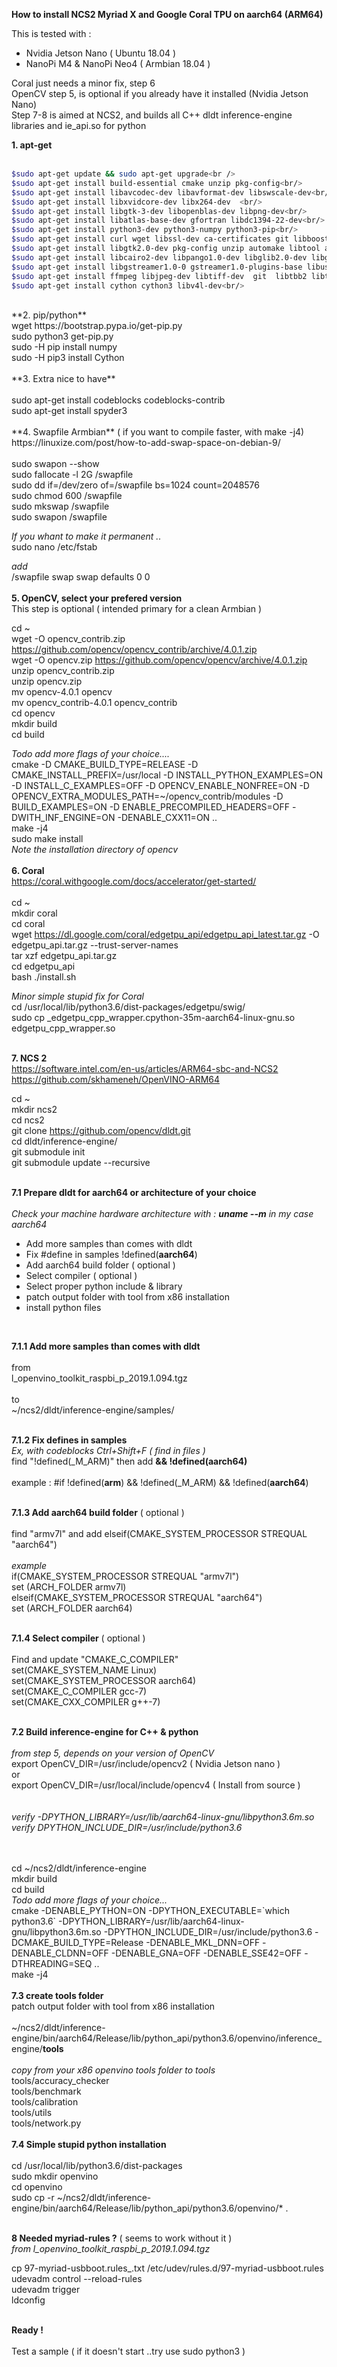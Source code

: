 **How to install NCS2 Myriad X and Google Coral TPU on aarch64 (ARM64)**

This is tested with :

 - Nvidia Jetson Nano ( Ubuntu 18.04 )
 - NanoPi M4 & NanoPi Neo4 ( Armbian 18.04 )
 
 Coral just needs a minor fix, step 6<br />
 OpenCV step 5, is optional if you already have it installed (Nvidia Jetson Nano)<br />
 Step 7-8 is aimed at NCS2, and builds all C++ dldt inference-engine libraries and ie_api.so for python<br />

 **1. apt-get**<br/>
 <br/>
 ```bash
$sudo apt-get update && sudo apt-get upgrade<br />
$sudo apt-get install build-essential cmake unzip pkg-config<br/>
$sudo apt-get install libavcodec-dev libavformat-dev libswscale-dev<br/>
$sudo apt-get install libxvidcore-dev libx264-dev  <br/>
$sudo apt-get install libgtk-3-dev libopenblas-dev libpng-dev<br/>
$sudo apt-get install libatlas-base-dev gfortran libdc1394-22-dev<br/>
$sudo apt-get install python3-dev python3-numpy python3-pip<br/>
$sudo apt-get install curl wget libssl-dev ca-certificates git libboost-regex-dev<br/>
$sudo apt-get install libgtk2.0-dev pkg-config unzip automake libtool autoconf<br/>
$sudo apt-get install libcairo2-dev libpango1.0-dev libglib2.0-dev libgtk2.0-dev<br/>
$sudo apt-get install libgstreamer1.0-0 gstreamer1.0-plugins-base libusb-1.0-0-dev<br/>
$sudo apt-get install ffmpeg libjpeg-dev libtiff-dev  git  libtbb2 libtbb-dev<br/>
$sudo apt-get install cython cython3 libv4l-dev<br/>
```
<br/>
**2. pip/python**<br/>
wget https://bootstrap.pypa.io/get-pip.py<br/>
sudo python3 get-pip.py<br/>
sudo -H  pip  install numpy<br/>
sudo -H  pip3 install Cython<br/>
<br/>
**3. Extra nice to have**<br/>
<br/>
sudo apt-get install codeblocks codeblocks-contrib<br/>
sudo apt-get install spyder3<br/>
<br/>
**4. Swapfile Armbian** ( if you want to compile faster, with make -j4)<br/>
 https://linuxize.com/post/how-to-add-swap-space-on-debian-9/<br/>
 <br/>
sudo swapon --show<br/>
sudo fallocate -l 2G /swapfile<br/>
sudo dd if=/dev/zero of=/swapfile bs=1024 count=2048576<br/>
sudo chmod 600 /swapfile<br/>
sudo mkswap /swapfile<br/>
sudo swapon /swapfile<br/>

 *If you whant to make it permanent ..*<br/>
sudo nano /etc/fstab<br/>

 *add*<br/>
/swapfile swap swap defaults 0 0<br/>
<br/>
**5. OpenCV, select your prefered version**<br/>
This step is optional ( intended primary for a clean Armbian )<br/>

cd ~<br/>
wget -O opencv_contrib.zip<br/>
https://github.com/opencv/opencv_contrib/archive/4.0.1.zip<br/>
wget -O opencv.zip https://github.com/opencv/opencv/archive/4.0.1.zip<br/>
unzip opencv_contrib.zip<br/>
unzip opencv.zip<br/>
mv opencv-4.0.1 opencv<br/>
mv opencv_contrib-4.0.1 opencv_contrib<br/>
cd opencv<br/>
mkdir build<br/>
cd build<br/>

*Todo add more flags of your choice....*<br/>
cmake -D CMAKE_BUILD_TYPE=RELEASE -D CMAKE_INSTALL_PREFIX=/usr/local -D INSTALL_PYTHON_EXAMPLES=ON -D INSTALL_C_EXAMPLES=OFF -D OPENCV_ENABLE_NONFREE=ON -D OPENCV_EXTRA_MODULES_PATH=~/opencv_contrib/modules -D BUILD_EXAMPLES=ON -D ENABLE_PRECOMPILED_HEADERS=OFF -DWITH_INF_ENGINE=ON -DENABLE_CXX11=ON  ..<br/>
make -j4<br/>
sudo make install<br/>
 *Note the installation directory of opencv*<br/>
<br/>
**6. Coral**<br/>
 https://coral.withgoogle.com/docs/accelerator/get-started/<br/>
<br/>
cd ~<br/>
mkdir coral<br/>
cd coral<br/>
wget https://dl.google.com/coral/edgetpu_api/edgetpu_api_latest.tar.gz -O<br/>
edgetpu_api.tar.gz --trust-server-names<br/>
tar xzf edgetpu_api.tar.gz<br/>
cd edgetpu_api<br/>
bash ./install.sh<br/>

*Minor simple stupid fix for Coral*<br/>
cd /usr/local/lib/python3.6/dist-packages/edgetpu/swig/<br/>
sudo cp _edgetpu_cpp_wrapper.cpython-35m-aarch64-linux-gnu.so edgetpu_cpp_wrapper.so<br/>
<br/>

**7. NCS 2**<br/>
https://software.intel.com/en-us/articles/ARM64-sbc-and-NCS2<br/>
https://github.com/skhameneh/OpenVINO-ARM64<br/>

cd ~<br/>
mkdir ncs2<br/>
cd ncs2<br/>
git clone https://github.com/opencv/dldt.git<br/>
cd dldt/inference-engine/<br/>
git submodule init<br/>
git submodule update --recursive<br/>
<br/>

**7.1 Prepare dldt for aarch64 or architecture of your choice**<br/>
<br/>
 *Check your machine hardware architecture with : **uname --m**  in my case aarch64*  <br/>
 - Add more samples than comes with dldt
 - Fix #define in samples !defined(__aarch64__)
 - Add aarch64 build folder ( optional )
 - Select compiler ( optional )
 - Select proper python include & library
 - patch output folder with tool from x86 installation
 - install python files
<br/>

**7.1.1 Add more samples than comes with dldt**<br/>
<br/>
from<br/>
l_openvino_toolkit_raspbi_p_2019.1.094.tgz<br/>
<br/>
to<br/>
~/ncs2/dldt/inference-engine/samples/<br/>
<br/>

**7.1.2 Fix defines in samples**<br/>
*Ex, with codeblocks Ctrl+Shift+F  ( find in files )*<br/>
find  "!defined(_M_ARM)" then add **&& !defined(__aarch64__)**<br/>
<br/>
example : #if !defined(__arm__) && !defined(_M_ARM) && !defined(__aarch64__)<br/>
<br/>

**7.1.3 Add aarch64 build folder** ( optional )<br/>
<br/>
find "armv7l" and add elseif(CMAKE_SYSTEM_PROCESSOR STREQUAL "aarch64")<br/>
<br/>
*example*<br/>
if(CMAKE_SYSTEM_PROCESSOR STREQUAL "armv7l")<br/>
    set (ARCH_FOLDER armv7l)<br/>
elseif(CMAKE_SYSTEM_PROCESSOR STREQUAL "aarch64")<br/>
    set (ARCH_FOLDER aarch64)<br/>
<br/>

**7.1.4 Select compiler** ( optional )<br/>
<br/>
Find and update "CMAKE_C_COMPILER"<br/>
set(CMAKE_SYSTEM_NAME Linux)<br/>
set(CMAKE_SYSTEM_PROCESSOR aarch64)<br/>
set(CMAKE_C_COMPILER gcc-7)<br/>
set(CMAKE_CXX_COMPILER g++-7)<br/>
<br/>

**7.2 Build inference-engine for C++ & python**<br/>
<br/>
*from step 5, depends on your version of OpenCV*<br/>
export OpenCV_DIR=/usr/include/opencv2  ( Nvidia Jetson nano ) <br/>
or<br/>
export OpenCV_DIR=/usr/local/include/opencv4 ( Install from source )<br/>
 <br/>
<br/>
*verify -DPYTHON_LIBRARY=/usr/lib/aarch64-linux-gnu/libpython3.6m.so*<br/>
 *verify DPYTHON_INCLUDE_DIR=/usr/include/python3.6*<br/>   
<br/>

cd ~/ncs2/dldt/inference-engine<br/>
mkdir build<br/>
cd build<br/>
*Todo add more flags of your choice...*<br/>
cmake -DENABLE_PYTHON=ON -DPYTHON_EXECUTABLE=\`which python3.6\` -DPYTHON_LIBRARY=/usr/lib/aarch64-linux-gnu/libpython3.6m.so -DPYTHON_INCLUDE_DIR=/usr/include/python3.6 -DCMAKE_BUILD_TYPE=Release -DENABLE_MKL_DNN=OFF -DENABLE_CLDNN=OFF -DENABLE_GNA=OFF -DENABLE_SSE42=OFF -DTHREADING=SEQ ..<br/>
make -j4<br/>
<br/>
**7.3 create tools folder**<br/>
patch output folder with tool from x86 installation<br/>
<br/>
~/ncs2/dldt/inference-engine/bin/aarch64/Release/lib/python_api/python3.6/openvino/inference_engine/**tools**<br/>
<br/>
*copy from your x86 openvino tools folder to tools*  <br/>
tools/accuracy_checker<br/>
tools/benchmark<br/>
tools/calibration<br/>
tools/utils<br/>
tools/network.py<br/>
<br/>
**7.4 Simple stupid python installation**<br/>
<br/>
cd /usr/local/lib/python3.6/dist-packages<br/>
sudo mkdir  openvino<br/>
cd openvino<br/>
sudo cp -r ~/ncs2/dldt/inference-engine/bin/aarch64/Release/lib/python_api/python3.6/openvino/* .<br/>
<br/>

 **8 Needed myriad-rules ?** ( seems to work without it )<br/>
*from l_openvino_toolkit_raspbi_p_2019.1.094.tgz*<br/>

cp 97-myriad-usbboot.rules_.txt /etc/udev/rules.d/97-myriad-usbboot.rules<br/>
udevadm control --reload-rules<br/>
udevadm trigger<br/>
ldconfig<br/>
<br/>

**Ready !**<br/>
<br/>
Test a sample  ( if it doesn't start ..try use sudo python3  )<br/>


